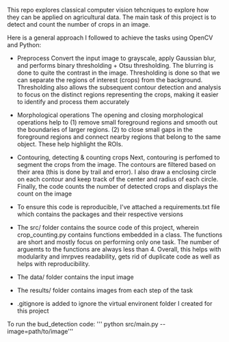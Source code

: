 This repo explores classical computer vision tehcniques to explore how they can be applied on agricultural data. The main task of this project is to detect and count the number of crops in an image. 

Here is a general approach I followed to achieve the tasks using OpenCV and Python:

- Preprocess
Convert the input image to grayscale, apply Gaussian blur, and performs binary thresholding + Otsu thresholding. The blurring is done to quite the contrast in the image. Thresholding is done so that we can separate the regions of interest (crops) from the background. Thresholding also allows the subsequent contour detection and analysis to focus on the distinct regions representing the crops, making it easier to identify and process them accurately

- Morphological operations
The opening and closing morphological operations help to (1) remove small foreground regions and smooth out the boundaries of larger regions. (2) to close small gaps in the foreground regions and connect nearby regions that belong to the same object. These help highlight the ROIs.

- Contouring, detecting & counting crops
Next, contouring is perfomed to segment the crops from the image. The contours are filtered based on their area (this is done by trail and error). I also draw a enclosing circle on each contour and keep track of the center and radius of each circle. Finally, the code counts the number of detected crops and displays the count on the image

- To ensure this code is reproducible, I've attached a requirements.txt file which contains the packages and their respective versions
- The src/ folder contains the source code of this project, wherein crop_counting.py contains functions embedded in a class. The functions are
short and mostly focus on performing only one task. The number of arguemts to the functions are always less than 4. Overall, this helps with 
modularity and imrpves readability, gets rid of duplicate code as well as helps with reproducibility.
- The data/ folder contains the input image
- The results/ folder contains images from each step of the task
- .gitignore is added to ignore the virtual environent folder I created for this project

To run the bud_detection code:
''' python src/main.py --image=path/to/image'''
